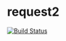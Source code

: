 # request2
[![Build Status](https://app.travis-ci.com/raphamoral/request2.svg?branch=master)](https://app.travis-ci.com/raphamoral/request2)
